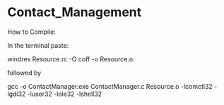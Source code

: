 # Contact_Management
How to Compile:

In the terminal paste:

windres Resource.rc -O coff -o Resource.o

followed by

gcc -o ContactManager.exe ContactManager.c Resource.o -lcomctl32 -lgdi32 -luser32 -lole32 -lshell32

